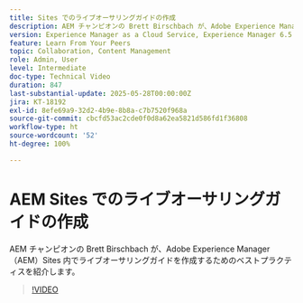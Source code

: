 ```yaml
---
title: Sites でのライブオーサリングガイドの作成
description: AEM チャンピオンの Brett Birschbach が、Adobe Experience Manager Sites 内でライブオーサリングガイドを作成するためのベストプラクティスを共有します。
version: Experience Manager as a Cloud Service, Experience Manager 6.5
feature: Learn From Your Peers
topic: Collaboration, Content Management
role: Admin, User
level: Intermediate
doc-type: Technical Video
duration: 847
last-substantial-update: 2025-05-28T00:00:00Z
jira: KT-18192
exl-id: 8efe69a9-32d2-4b9e-8b8a-c7b7520f968a
source-git-commit: cbcfd53ac2cde0f0d8a62ea5821d586fd1f36808
workflow-type: ht
source-wordcount: '52'
ht-degree: 100%

---
```


# AEM Sites でのライブオーサリングガイドの作成

AEM チャンピオンの Brett Birschbach が、Adobe Experience Manager（AEM）Sites 内でライブオーサリングガイドを作成するためのベストプラクティスを紹介します。

>[!VIDEO](https://video.tv.adobe.com/v/3459572/?learn=on&enablevpops)

